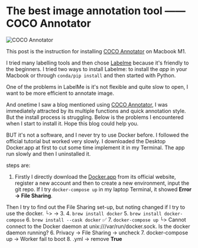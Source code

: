 # The best image annotation tool —— COCO Annotator

![COCO Annotator](https://camo.githubusercontent.com/69ce7a40db8bdee3e2a292950b5d84cd3f60cc8ac32bdce3316e40ca4130a71d/68747470733a2f2f692e696d6775722e636f6d2f414137496462512e706e67)

This post is the instruction for installing [COCO Annotator](https://github.com/jsbroks/coco-annotator) on Macbook M1.

I tried many labelling tools and then chose [Labelme](https://github.com/wkentaro/labelme) because it's friendly to the beginners. 
I tried two ways to install Labelme: to install the _app_ in your Macbook or through `conda/pip install` and then started with Python. 

One of the problems in LabelMe is it's not flexible and quite slow to open, I want to be more efficient to annotate image. 

And onetime I saw a blog mentioned using [COCO Annotator](https://github.com/jsbroks/coco-annotator), I was immediately attracted by its multiple functions and quick annotation style. But the install process is struggling. 
Below is the problems I encountered when I start to install it. Hope this blog could help you. 

BUT it's not a software, and I never try to use Docker before. 
I followed the official tutorial but worked very slowly.
I downloaded the Desktop Docker.app at first to cut some time implement it in my Terminal.
The app run slowly and then I uninstalled it. 

steps are:
1. Firstly I directly download the [Docker.app](https://www.docker.com/products/docker-desktop/) from its official website, register a new account and then to create a new environment, input the git repo. If I try `docker-compose up` in my laptop Terminal, it showed **Error -> File Sharing**. 

Then I try to find out the File Sharing set-up, but noting changed if I try to use the docker. 
└> -> 
3. 
4. `brew install docker`
5. `brew install docker-compose`
6. `brew install --cask docker` ✅
7. `docker-compose up`
└> Cannot connect to the Docker daemon at unix:///var/run/docker.sock. Is the docker daemon running?
6. Privacy -> File Sharing -> uncheck
7. docker-compose up -> Worker fail to boot
8. .yml -> remove **True**

<!-- Updated on Aug 1, 2022 -->
